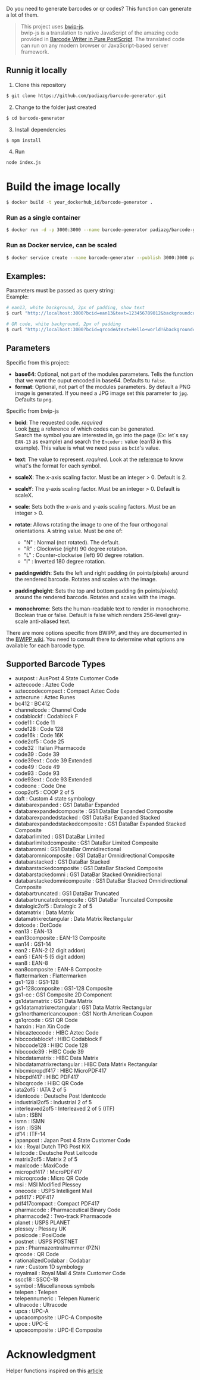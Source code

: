 Do you need to generate barcodes or qr codes? This function can generate a lot of them.

>This project uses [bwip-js](https://github.com/metafloor/bwip-js).  
bwip-js is a translation to native JavaScript of the amazing code provided in [Barcode Writer in Pure PostScript](https://github.com/bwipp/postscriptbarcode). The translated code can run on any modern browser or JavaScript-based server framework.

## Runnig it locally

1. Clone this repository
```bash
$ git clone https://github.com/padiazg/barcode-generator.git
```
2. Change to the folder just created
```bash
$ cd barcode-generator
```
3. Install dependencies
```bash
$ npm install
```
4. Run
```bash
node index.js
```

# Build the image locally
```bash
$ docker build -t your_dockerhub_id/barcode-generator .
```

### Run as a single container
```bash
$ docker run -d -p 3000:3000 --name barcode-generator padiazg/barcode-generator
```
### Run as Docker service, can be scaled
```bash
$ docker service create --name barcode-generator --publish 3000:3000 padiazg/barcode-generator
```


## Examples:
Parameters must be passed as query string:  
Example:
```bash
# ean13, white background, 2px of padding, show text
$ curl "http://localhost:3000?bcid=ean13&text=123456789012&backgroundcolor=FFFFFF&paddingwidth=2&paddingheight=2&includetext=true" --output ean13.png

# QR code, white background, 2px of padding
$ curl "http://localhost:3000?bcid=qrcode&text=Hello+world!&backgroundcolor=FFFFFF&paddingwidth=2&paddingheight=2" --output qrcode.png
```

## Parameters
Specific from this project:
* **base64**: Optional, not part of the modules parameters. Tells the function that we want the ouput encoded in base64. Defaults tu `false`.
* **format**: Optional, not part of the modules parameters. By default a PNG image is generated. If you need a JPG image set this parameter to `jpg`. Defaults tu `png`.

Specific from bwip-js
* **bcid**: The requested code. *required*  
Look [here](https://github.com/bwipp/postscriptbarcode/wiki/Symbologies-Reference) a reference of which codes can be generated.  
Search the symbol you are interested in, go into the page (Ex: let´s say ```EAN-13``` as example) and search the ```Encoder:``` value (ean13 in this example). This value is what we need pass as ```bcid```'s value.

* **text**: The value to represent. *required*. Look at the [reference](https://github.com/bwipp/postscriptbarcode/wiki/Symbologies-Reference) to know what's the format for each symbol.

* **scaleX**: The x-axis scaling factor. Must be an integer > 0. Default is 2.

* **scaleY**: The y-axis scaling factor. Must be an integer > 0. Default is scaleX.

* **scale**: Sets both the x-axis and y-axis scaling factors. Must be an integer > 0.

* **rotate**: Allows rotating the image to one of the four orthogonal orientations. A string value. Must be one of:

    + "N" : Normal (not rotated). The default.  
    + "R" : Clockwise (right) 90 degree rotation.  
    + "L" : Counter-clockwise (left) 90 degree rotation.  
    + "I" : Inverted 180 degree rotation.   

*  **paddingwidth**: Sets the left and right padding (in points/pixels) around the rendered barcode. Rotates and scales with the image.

* **paddingheight**: Sets the top and bottom padding (in points/pixels) around the rendered barcode. Rotates and scales with the image.

* **monochrome**: Sets the human-readable text to render in monochrome. Boolean true or false. Default is false which renders 256-level gray-scale anti-aliased text.

There are more options specific from BWIPP, and they are documented in the  [BWIPP wiki](https://github.com/bwipp/postscriptbarcode/wiki). You need to consult there to determine what options are available for each barcode type.

## Supported Barcode Types
*  auspost : AusPost 4 State Customer Code    
*  azteccode : Aztec Code    
*  azteccodecompact : Compact Aztec Code    
*  aztecrune : Aztec Runes    
*  bc412 : BC412    
*  channelcode : Channel Code    
*  codablockf : Codablock F    
*  code11 : Code 11    
*  code128 : Code 128    
*  code16k : Code 16K    
*  code2of5 : Code 25    
*  code32 : Italian Pharmacode    
*  code39 : Code 39    
*  code39ext : Code 39 Extended    
*  code49 : Code 49    
*  code93 : Code 93    
*  code93ext : Code 93 Extended    
*  codeone : Code One    
*  coop2of5 : COOP 2 of 5    
*  daft : Custom 4 state symbology    
*  databarexpanded : GS1 DataBar Expanded    
*  databarexpandedcomposite : GS1 DataBar Expanded Composite    
*  databarexpandedstacked : GS1 DataBar Expanded Stacked    
*  databarexpandedstackedcomposite : GS1 DataBar Expanded Stacked Composite    
*  databarlimited : GS1 DataBar Limited    
*  databarlimitedcomposite : GS1 DataBar Limited Composite    
*  databaromni : GS1 DataBar Omnidirectional    
*  databaromnicomposite : GS1 DataBar Omnidirectional Composite    
*  databarstacked : GS1 DataBar Stacked    
*  databarstackedcomposite : GS1 DataBar Stacked Composite    
*  databarstackedomni : GS1 DataBar Stacked Omnidirectional    
*  databarstackedomnicomposite : GS1 DataBar Stacked Omnidirectional Composite    
*  databartruncated : GS1 DataBar Truncated    
*  databartruncatedcomposite : GS1 DataBar Truncated Composite    
*  datalogic2of5 : Datalogic 2 of 5    
*  datamatrix : Data Matrix    
*  datamatrixrectangular : Data Matrix Rectangular    
*  dotcode : DotCode    
*  ean13 : EAN-13    
*  ean13composite : EAN-13 Composite    
*  ean14 : GS1-14    
*  ean2 : EAN-2 (2 digit addon)    
*  ean5 : EAN-5 (5 digit addon)    
*  ean8 : EAN-8    
*  ean8composite : EAN-8 Composite    
*  flattermarken : Flattermarken    
*  gs1-128 : GS1-128    
*  gs1-128composite : GS1-128 Composite    
*  gs1-cc : GS1 Composite 2D Component    
*  gs1datamatrix : GS1 Data Matrix    
*  gs1datamatrixrectangular : GS1 Data Matrix Rectangular    
*  gs1northamericancoupon : GS1 North American Coupon    
*  gs1qrcode : GS1 QR Code    
*  hanxin : Han Xin Code    
*  hibcazteccode : HIBC Aztec Code    
*  hibccodablockf : HIBC Codablock F    
*  hibccode128 : HIBC Code 128    
*  hibccode39 : HIBC Code 39    
*  hibcdatamatrix : HIBC Data Matrix    
*  hibcdatamatrixrectangular : HIBC Data Matrix Rectangular    
*  hibcmicropdf417 : HIBC MicroPDF417    
*  hibcpdf417 : HIBC PDF417    
*  hibcqrcode : HIBC QR Code    
*  iata2of5 : IATA 2 of 5    
*  identcode : Deutsche Post Identcode    
*  industrial2of5 : Industrial 2 of 5    
*  interleaved2of5 : Interleaved 2 of 5 (ITF)    
*  isbn : ISBN    
*  ismn : ISMN    
*  issn : ISSN    
*  itf14 : ITF-14    
*  japanpost : Japan Post 4 State Customer Code    
*  kix : Royal Dutch TPG Post KIX    
*  leitcode : Deutsche Post Leitcode    
*  matrix2of5 : Matrix 2 of 5    
*  maxicode : MaxiCode    
*  micropdf417 : MicroPDF417    
*  microqrcode : Micro QR Code    
*  msi : MSI Modified Plessey    
*  onecode : USPS Intelligent Mail    
*  pdf417 : PDF417    
*  pdf417compact : Compact PDF417    
*  pharmacode : Pharmaceutical Binary Code    
*  pharmacode2 : Two-track Pharmacode    
*  planet : USPS PLANET    
*  plessey : Plessey UK    
*  posicode : PosiCode    
*  postnet : USPS POSTNET    
*  pzn : Pharmazentralnummer (PZN)    
*  qrcode : QR Code    
*  rationalizedCodabar : Codabar    
*  raw : Custom 1D symbology    
*  royalmail : Royal Mail 4 State Customer Code    
*  sscc18 : SSCC-18    
*  symbol : Miscellaneous symbols    
*  telepen : Telepen    
*  telepennumeric : Telepen Numeric    
*  ultracode : Ultracode    
*  upca : UPC-A    
*  upcacomposite : UPC-A Composite    
*  upce : UPC-E    
*  upcecomposite : UPC-E Composite

# Acknowledgment
Helper functions inspired on this [article](https://www.derpturkey.com/buffer-to-stream-in-node/)